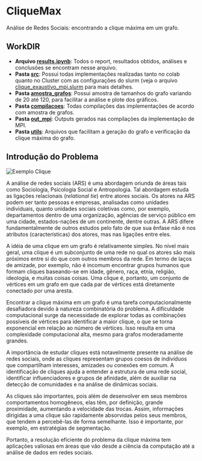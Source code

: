 # CliqueMax

Análise de Redes Sociais: encontrando a clique máxima em um grafo.

## WorkDIR

- **Arquivo [results.ipynb](results.ipynb)**: Todos o report, resultados obtidos, análises e conclusões se encontram nesse arquivo.
- **Pasta [src](./src)**: Possui todas implementações realizadas tanto no colab quanto no Cluster com as configurações do slurm (veja o arquivo [clique_exaustivo_mpi.slurm](src/slurm/clique_exaustivo_mpi.slurm) para mais detalhes.
- **Pasta [amostra_grafos](./amostra_grafos)**: Possui amostra de tamanhos do grafo variando de 20 até 120, para facilitar a análise e plote dos gráficos.
- **Pasta [compilacoes](./compilacoes)**: Todas compilações das implementações de acordo com amostra de grafos.
- **Pasta [out_mpi](./out_mpi)**: Outputs gerados nas compilações da implementação de MPI.
- **Pasta [utils](./utils)**: Arquivos que facilitam a geração do grafo e verificação da clique máxima do grafo.

## Introdução do Problema

![Exemplo Clique](https://upload.wikimedia.org/wikipedia/commons/thumb/d/d0/VR_complex.svg/1200px-VR_complex.svg.png)


A análise de redes sociais (ARS) é uma abordagem oriunda de áreas tais como Sociologia, Psicologia Social e Antropologia. Tal abordagem estuda as ligações relacionais (*relational tie*) entre atores sociais. Os atores na ARS podem ser tanto pessoas e empresas, analisadas como unidades individuais, quanto unidades sociais coletivas como, por exemplo, departamentos dentro de uma organização, agências de serviço público em uma cidade, estados-nações de um continente, dentre outras. A ARS difere fundamentalmente de outros estudos pelo fato de que sua ênfase não é nos atributos (características) dos atores, mas nas ligações entre eles.


A idéia de uma clique em um grafo é relativamente simples. No nível mais geral, uma clique é um subconjunto de uma rede no qual os atores são mais próximos entre si do que com outros membros da rede. Em termo de laços de amizade, por exemplo, não é incomum encontrar grupos humanos que formam cliques baseando-se em idade, gênero, raça, etnia, religião, ideologia, e muitas coisas coisas. Uma clique é, portanto, um conjunto de vértices em um grafo em que cada par de vértices está diretamente conectado por uma aresta.

Encontrar a clique máxima em um grafo é uma tarefa computacionalmente desafiadora devido à natureza combinatória do problema.  A dificuldade computacional surge da necessidade de explorar todas as combinações possíveis de vértices para identificar a maior clique, o que se torna exponencial em relação ao número de vértices. Isso resulta em uma complexidade computacional alta, mesmo para grafos moderadamente grandes.

A importância de estudar cliques está notavelmente presente na análise de redes sociais, onde as cliques representam grupos coesos de indivíduos que compartilham interesses, amizades ou conexões em comum. A identificação de cliques ajuda a entender a estrutura de uma rede social, identificar influenciadores e grupos de afinidade, além de auxiliar na detecção de comunidades e na análise de dinâmicas sociais.

As cliques são importantes, pois além de desenvolver em seus membros comportamentos homogêneos, elas têm, por definição, grande proximidade, aumentando a velocidade das trocas. Assim, informações dirigidas a uma clique são rapidamente absorvidas pelos seus membros, que tendem a percebê-las de forma semelhante. Isso é importante, por exemplo, em estratégias de segmentação.


Portanto, a resolução eficiente do problema da clique máxima tem aplicações valiosas em áreas que vão desde a ciência da computação até a análise de dados em redes sociais.
